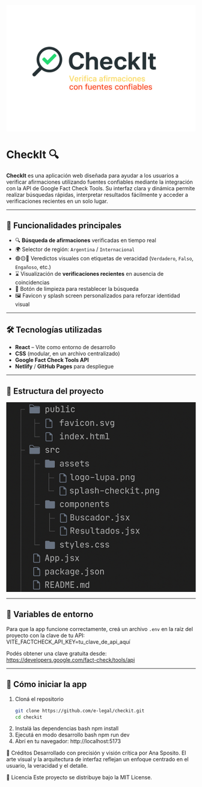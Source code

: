![CheckIt banner](./checkit-app/screenshots/banner.png)

# CheckIt 🔍

**CheckIt** es una aplicación web diseñada para ayudar a los usuarios a verificar afirmaciones utilizando fuentes confiables mediante la integración con la API de Google Fact Check Tools. Su interfaz clara y dinámica permite realizar búsquedas rápidas, interpretar resultados fácilmente y acceder a verificaciones recientes en un solo lugar.

---

## 🚀 Funcionalidades principales

- 🔍 **Búsqueda de afirmaciones** verificadas en tiempo real
- 🌍 Selector de región: `Argentina` / `Internacional`
- 🟢🟡🔴 Veredictos visuales con etiquetas de veracidad (`Verdadero`, `Falso`, `Engañoso`, etc.)
- ⌛ Visualización de **verificaciones recientes** en ausencia de coincidencias
- 🔄 Botón de limpieza para restablecer la búsqueda
- 🖼️ Favicon y splash screen personalizados para reforzar identidad visual

---

## 🛠️ Tecnologías utilizadas

- **React** – Vite como entorno de desarrollo
- **CSS** (modular, en un archivo centralizado)
- **Google Fact Check Tools API**
- **Netlify** / **GitHub Pages** para despliegue

---

## 📁 Estructura del proyecto
![Estructura del proyecto](./checkit-app/screenshots/mapa_de_carpetas.png)


---

## 🔐 Variables de entorno

Para que la app funcione correctamente, creá un archivo `.env` en la raíz del proyecto con la clave de tu API:
VITE_FACTCHECK_API_KEY=tu_clave_de_api_aquí

Podés obtener una clave gratuita desde: https://developers.google.com/fact-check/tools/api

---
 
## 🧪 Cómo iniciar la app

1. Cloná el repositorio  
   ```bash
   git clone https://github.com/e-legal/checkit.git
   cd checkit
2. Instalá las dependencias
    bash
    npm install
3. Ejecutá en modo desarrollo
    bash
    npm run dev
4. Abrí en tu navegador: http://localhost:5173

📝 Créditos
Desarrollado con precisión y visión crítica por Ana Sposito. El arte visual y la arquitectura de interfaz reflejan un enfoque centrado en el usuario, la veracidad y el detalle.

📄 Licencia
Este proyecto se distribuye bajo la MIT License.
